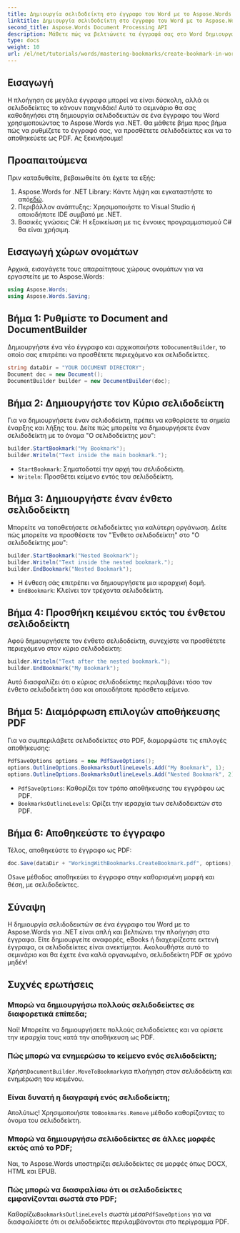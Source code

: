 ```yaml
---
title: Δημιουργία σελιδοδείκτη στο έγγραφο του Word με το Aspose.Words για .NET
linktitle: Δημιουργία σελιδοδείκτη στο έγγραφο του Word με το Aspose.Words για .NET
second_title: Aspose.Words Document Processing API
description: Μάθετε πώς να βελτιώνετε τα έγγραφά σας στο Word δημιουργώντας και διαχειριζόμενοι σελιδοδείκτες χρησιμοποιώντας το Aspose.Words για .NET. Αυτός ο οδηγός εκμάθησης βήμα προς βήμα.
type: docs
weight: 10
url: /el/net/tutorials/words/mastering-bookmarks/create-bookmark-in-word-document/
---
```

## Εισαγωγή

Η πλοήγηση σε μεγάλα έγγραφα μπορεί να είναι δύσκολη, αλλά οι σελιδοδείκτες το κάνουν παιχνιδάκι! Αυτό το σεμινάριο θα σας καθοδηγήσει στη δημιουργία σελιδοδεικτών σε ένα έγγραφο του Word χρησιμοποιώντας το Aspose.Words για .NET. Θα μάθετε βήμα προς βήμα πώς να ρυθμίζετε το έγγραφό σας, να προσθέτετε σελιδοδείκτες και να το αποθηκεύετε ως PDF. Ας ξεκινήσουμε!

## Προαπαιτούμενα

Πριν καταδυθείτε, βεβαιωθείτε ότι έχετε τα εξής:

1.  Aspose.Words for .NET Library: Κάντε λήψη και εγκαταστήστε το από[εδώ](https://releases.aspose.com/words/net/).
2. Περιβάλλον ανάπτυξης: Χρησιμοποιήστε το Visual Studio ή οποιοδήποτε IDE συμβατό με .NET.
3. Βασικές γνώσεις C#: Η εξοικείωση με τις έννοιες προγραμματισμού C# θα είναι χρήσιμη.

## Εισαγωγή χώρων ονομάτων

Αρχικά, εισαγάγετε τους απαραίτητους χώρους ονομάτων για να εργαστείτε με το Aspose.Words:

```csharp
using Aspose.Words;
using Aspose.Words.Saving;
```

## Βήμα 1: Ρυθμίστε το Document and DocumentBuilder

 Δημιουργήστε ένα νέο έγγραφο και αρχικοποιήστε το`DocumentBuilder`, το οποίο σας επιτρέπει να προσθέτετε περιεχόμενο και σελιδοδείκτες.

```csharp
string dataDir = "YOUR DOCUMENT DIRECTORY";
Document doc = new Document();
DocumentBuilder builder = new DocumentBuilder(doc);
```

## Βήμα 2: Δημιουργήστε τον Κύριο σελιδοδείκτη

Για να δημιουργήσετε έναν σελιδοδείκτη, πρέπει να καθορίσετε τα σημεία έναρξης και λήξης του. Δείτε πώς μπορείτε να δημιουργήσετε έναν σελιδοδείκτη με το όνομα "Ο σελιδοδείκτης μου":

```csharp
builder.StartBookmark("My Bookmark");
builder.Writeln("Text inside the main bookmark.");
```
- `StartBookmark`: Σηματοδοτεί την αρχή του σελιδοδείκτη.
- `Writeln`: Προσθέτει κείμενο εντός του σελιδοδείκτη.

## Βήμα 3: Δημιουργήστε έναν ένθετο σελιδοδείκτη

Μπορείτε να τοποθετήσετε σελιδοδείκτες για καλύτερη οργάνωση. Δείτε πώς μπορείτε να προσθέσετε τον "Ένθετο σελιδοδείκτη" στο "Ο σελιδοδείκτης μου":

```csharp
builder.StartBookmark("Nested Bookmark");
builder.Writeln("Text inside the nested bookmark.");
builder.EndBookmark("Nested Bookmark");
```
- Η ένθεση σάς επιτρέπει να δημιουργήσετε μια ιεραρχική δομή. 
- `EndBookmark`: Κλείνει τον τρέχοντα σελιδοδείκτη.

## Βήμα 4: Προσθήκη κειμένου εκτός του ένθετου σελιδοδείκτη

Αφού δημιουργήσετε τον ένθετο σελιδοδείκτη, συνεχίστε να προσθέτετε περιεχόμενο στον κύριο σελιδοδείκτη:

```csharp
builder.Writeln("Text after the nested bookmark.");
builder.EndBookmark("My Bookmark");
```
Αυτό διασφαλίζει ότι ο κύριος σελιδοδείκτης περιλαμβάνει τόσο τον ένθετο σελιδοδείκτη όσο και οποιοδήποτε πρόσθετο κείμενο.

## Βήμα 5: Διαμόρφωση επιλογών αποθήκευσης PDF

Για να συμπεριλάβετε σελιδοδείκτες στο PDF, διαμορφώστε τις επιλογές αποθήκευσης:

```csharp
PdfSaveOptions options = new PdfSaveOptions();
options.OutlineOptions.BookmarksOutlineLevels.Add("My Bookmark", 1);
options.OutlineOptions.BookmarksOutlineLevels.Add("Nested Bookmark", 2);
```
- `PdfSaveOptions`: Καθορίζει τον τρόπο αποθήκευσης του εγγράφου ως PDF.
- `BookmarksOutlineLevels`: Ορίζει την ιεραρχία των σελιδοδεικτών στο PDF.

## Βήμα 6: Αποθηκεύστε το έγγραφο

Τέλος, αποθηκεύστε το έγγραφο ως PDF:

```csharp
doc.Save(dataDir + "WorkingWithBookmarks.CreateBookmark.pdf", options);
```
 Ο`Save` μέθοδος αποθηκεύει το έγγραφο στην καθορισμένη μορφή και θέση, με σελιδοδείκτες.

## Σύναψη

Η δημιουργία σελιδοδεικτών σε ένα έγγραφο του Word με το Aspose.Words για .NET είναι απλή και βελτιώνει την πλοήγηση στα έγγραφα. Είτε δημιουργείτε αναφορές, eBooks ή διαχειρίζεστε εκτενή έγγραφα, οι σελιδοδείκτες είναι ανεκτίμητοι. Ακολουθήστε αυτό το σεμινάριο και θα έχετε ένα καλά οργανωμένο, σελιδοδείκτη PDF σε χρόνο μηδέν!

## Συχνές ερωτήσεις

### Μπορώ να δημιουργήσω πολλούς σελιδοδείκτες σε διαφορετικά επίπεδα;
Ναί! Μπορείτε να δημιουργήσετε πολλούς σελιδοδείκτες και να ορίσετε την ιεραρχία τους κατά την αποθήκευση ως PDF.

### Πώς μπορώ να ενημερώσω το κείμενο ενός σελιδοδείκτη;
 Χρήση`DocumentBuilder.MoveToBookmark`για πλοήγηση στον σελιδοδείκτη και ενημέρωση του κειμένου.

### Είναι δυνατή η διαγραφή ενός σελιδοδείκτη;
 Απολύτως! Χρησιμοποιήστε το`Bookmarks.Remove` μέθοδο καθορίζοντας το όνομα του σελιδοδείκτη.

### Μπορώ να δημιουργήσω σελιδοδείκτες σε άλλες μορφές εκτός από το PDF;
Ναι, το Aspose.Words υποστηρίζει σελιδοδείκτες σε μορφές όπως DOCX, HTML και EPUB.

### Πώς μπορώ να διασφαλίσω ότι οι σελιδοδείκτες εμφανίζονται σωστά στο PDF;
 Καθορίζω`BookmarksOutlineLevels` σωστά μέσα`PdfSaveOptions` για να διασφαλίσετε ότι οι σελιδοδείκτες περιλαμβάνονται στο περίγραμμα PDF.